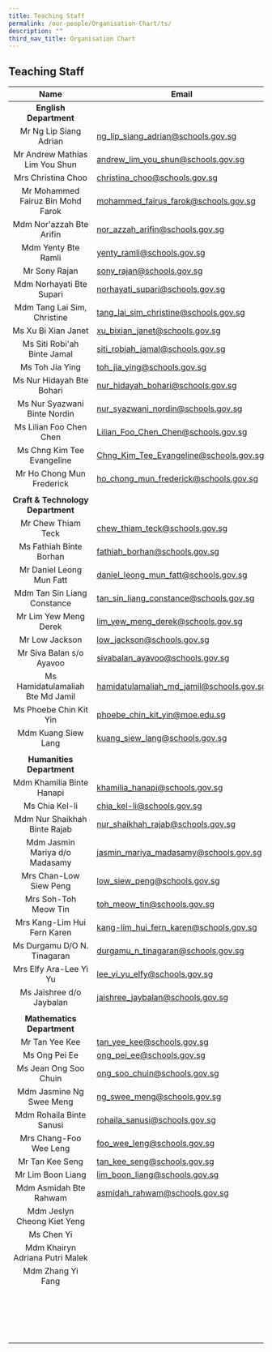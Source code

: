 ```yaml
---
title: Teaching Staff
permalink: /our-people/Organisation-Chart/ts/
description: ""
third_nav_title: Organisation Chart
---
```

## Teaching Staff

| Name | Email |
|:---:|---|
|  **English Department** |  |
| Mr Ng Lip Siang Adrian | [ng\_lip\_siang\_adrian@schools.gov.sg](mailto:ng_lip_siang_adrian@schools.gov.sg) |
| Mr Andrew Mathias Lim You Shun | [andrew\_lim\_you\_shun@schools.gov.sg](mailto:andrew_lim_you_shun@schools.gov.sg) |
| Mrs Christina Choo | [christina\_choo@schools.gov.sg](mailto:christina_choo@schools.gov.sg) |
| Mr Mohammed Fairuz Bin Mohd Farok | [mohammed\_fairus\_farok@schools.gov.sg](mailto:mohammed_fairus_farok@schools.gov.sg) |
| Mdm Nor'azzah Bte Arifin | [nor\_azzah\_arifin@schools.gov.sg](mailto:nor_azzah_arifin@schools.gov.sg) |
| Mdm Yenty Bte Ramli | [yenty\_ramli@schools.gov.sg](mailto:yenty_ramli@schools.gov.sg) |
| Mr Sony Rajan | [sony\_rajan@schools.gov.sg](mailto:sony_rajan@schools.gov.sg) |
| Mdm Norhayati Bte Supari | [norhayati\_supari@schools.gov.sg](mailto:norhayati_supari@schools.gov.sg) |
| Mdm Tang Lai Sim, Christine | [tang\_lai\_sim\_christine@schools.gov.sg](mailto:tang_lai_sim_christine@schools.gov.sg) |
| Ms Xu Bi Xian Janet | [xu\_bixian\_janet@schools.gov.sg](mailto:xu_bixian_janet@schools.gov.sg) |
| Ms Siti Robi'ah Binte Jamal | [siti\_robiah\_jamal@schools.gov.sg](mailto:siti_robiah_jamal@schools.gov.sg)|
| Ms Toh Jia Ying | [toh\_jia\_ying@schools.gov.sg](mailto:toh_jia_ying@schools.gov.sg) |
| Ms Nur Hidayah Bte Bohari | [nur\_hidayah\_bohari@schools.gov.sg](mailto:nur_hidayah_bohari@schools.gov.sg) |
| Ms Nur Syazwani Binte Nordin | [nur\_syazwani\_nordin@schools.gov.sg](mailto:nur_syazwani_nordin@schools.gov.sg) |
| Ms Lilian Foo Chen Chen | [Lilian\_Foo\_Chen\_Chen@schools.gov.sg](mailto:norhikmah_sohoi@schools.gov.sg) |
| Ms Chng Kim Tee Evangeline | [Chng\_Kim\_Tee\_Evangeline@schools.gov.sg](mailto:norhikmah_sohoi@schools.gov.sg) |
| Mr Ho Chong Mun Frederick | [ho\_chong\_mun\_frederick@schools.gov.sg](mailto:ho_chong_mun_frederick@schools.gov.sg) |
|  |  |
|  **Craft & Technology Department** |  |
| Mr Chew Thiam Teck | [chew\_thiam\_teck@schools.gov.sg](mailto:chew_thiam_teck@schools.gov.sg) |
| Ms Fathiah Binte Borhan | [fathiah\_borhan@schools.gov.sg](mailto:fathiah_borhan@schools.gov.sg) |
| Mr Daniel Leong Mun Fatt | [daniel\_leong\_mun\_fatt@schools.gov.sg](mailto:daniel_leong_mun_fatt@schools.gov.sg) |
| Mdm Tan Sin Liang Constance | [tan\_sin\_liang\_constance@schools.gov.sg](mailto:tan_sin_liang_constance@schools.gov.sg) |
| Mr Lim Yew Meng Derek | [lim\_yew\_meng\_derek@schools.gov.sg](mailto:lim_yew_meng_derek@schools.gov.sg) |
| Mr Low Jackson | [low\_jackson@schools.gov.sg](mailto:low_jackson@schools.gov.sg) |
| Mr Siva Balan s/o Ayavoo | [sivabalan\_ayavoo@schools.gov.sg](mailto:sivabalan_ayavoo@schools.gov.sg) |
| Ms Hamidatulamaliah Bte Md Jamil | [hamidatulamaliah\_md\_jamil@schools.gov.sg](mailto:hamidatulamaliah_md_jamil@schools.gov.sg) |
| Ms Phoebe Chin Kit Yin | [phoebe\_chin\_kit\_yin@moe.edu.sg](mailto:phoebe_chin_kit_yin@moe.edu.sg) |
| Mdm Kuang Siew Lang | [kuang\_siew\_lang@schools.gov.sg](mailto:kuang_siew_lang@schools.gov.sg) |
|  |  |
|  **Humanities Department** |  |
| Mdm Khamilia Binte Hanapi | [khamilia\_hanapi@schools.gov.sg](mailto:khamilia_hanapi@schools.gov.sg) |
| Ms Chia Kel-li | [chia\_kel-li@schools.gov.sg](mailto:chia_kel-li@schools.gov.sg) |
| Mdm Nur Shaikhah Binte Rajab | [nur\_shaikhah\_rajab@schools.gov.sg](mailto:nur_shaikhah_rajab@schools.gov.sg) |
| Mdm Jasmin Mariya d/o Madasamy | [jasmin\_mariya\_madasamy@schools.gov.sg](mailto:jasmin_mariya_madasamy@schools.gov.sg) |
| Mrs Chan-Low Siew Peng | [low\_siew\_peng@schools.gov.sg](mailto:low_siew_peng@schools.gov.sg) |
| Mrs Soh-Toh Meow Tin | [toh\_meow\_tin@schools.gov.sg](mailto:toh_meow_tin@schools.gov.sg) |
| Mrs Kang-Lim Hui Fern Karen | [kang-lim\_hui\_fern\_karen@schools.gov.sg](mailto:kang-lim_hui_fern_karen@schools.gov.sg) |
| Ms Durgamu D/O N. Tinagaran | [durgamu\_n\_tinagaran@schools.gov.sg](mailto:durgamu_n_tinagaran@schools.gov.sg) |
| Mrs Elfy Ara-Lee Yi Yu | [lee\_yi\_yu\_elfy@schools.gov.sg](mailto:lee_yi_yu_elfy@schools.gov.sg) |
| Ms Jaishree d/o Jaybalan | [jaishree\_jaybalan@schools.gov.sg](mailto:jaishree_jaybalan@schools.gov.sg) |
|  |  |
| **Mathematics Department** |  |
| Mr Tan Yee Kee | [tan\_yee\_kee@schools.gov.sg](mailto:tan_yee_kee@schools.gov.sg) |
| Ms Ong Pei Ee | [ong\_pei\_ee@schools.gov.sg](mailto:ong_pei_ee@schools.gov.sg) |
| Ms Jean Ong Soo Chuin | [ong\_soo\_chuin@schools.gov.sg](mailto:ong_soo_chuin@schools.gov.sg) |
| Mdm Jasmine Ng Swee Meng | [ng\_swee\_meng@schools.gov.sg](mailto:ng_swee_meng@schools.gov.sg) |
| Mdm Rohaila Binte Sanusi | [rohaila\_sanusi@schools.gov.sg](mailto:rohaila_sanusi@schools.gov.sg) |
|Mrs Chang-Foo Wee Leng  | [foo\_wee\_leng@schools.gov.sg](https://unitysec-moe-edu-sg-admin.cwp.sg/our-people/organisation-chart/foo_wee_leng@schools.gov.sg) |
| Mr Tan Kee Seng | [tan\_kee\_seng@schools.gov.sg](https://unitysec-moe-edu-sg-admin.cwp.sg/our-people/organisation-chart/tan_kee_seng@schools.gov.sg) |
| Mr Lim Boon Liang | [lim\_boon\_liang@schools.gov.sg](https://unitysec-moe-edu-sg-admin.cwp.sg/our-people/organisation-chart/lim_boon_liang@schools.gov.sg) |
| Mdm Asmidah Bte Rahwam | [asmidah\_rahwam@schools.gov.sg](https://unitysec-moe-edu-sg-admin.cwp.sg/our-people/organisation-chart/asmidah_rahwam@schools.gov.sg) |
| Mdm Jeslyn Cheong Kiet Yeng |  |
| Ms Chen Yi |  |
| Mdm Khairyn Adriana Putri Malek |  |
| Mdm Zhang Yi Fang |  |
|  |  |
|  |  |
|  |  |
|  |  |
|  |  |
|  |  |
|  |  |
|  |  |
|  |  |
|  |  |
|  |  |
|  |  |
|  |  |
|  |  |
|  |  |
|  |  |
|  |  |
|  |  |